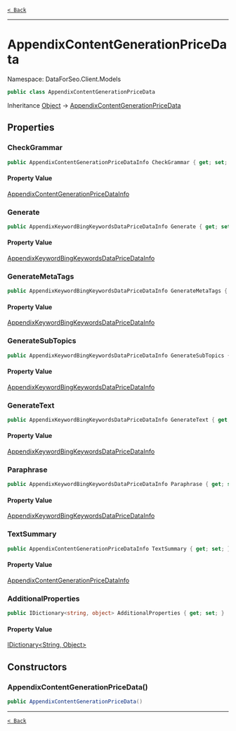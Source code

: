[`< Back`](./)

---

# AppendixContentGenerationPriceData

Namespace: DataForSeo.Client.Models

```csharp
public class AppendixContentGenerationPriceData
```

Inheritance [Object](https://docs.microsoft.com/en-us/dotnet/api/system.object) → [AppendixContentGenerationPriceData](./dataforseo.client.models.appendixcontentgenerationpricedata)

## Properties

### **CheckGrammar**

```csharp
public AppendixContentGenerationPriceDataInfo CheckGrammar { get; set; }
```

#### Property Value

[AppendixContentGenerationPriceDataInfo](./dataforseo.client.models.appendixcontentgenerationpricedatainfo)<br>

### **Generate**

```csharp
public AppendixKeywordBingKeywordsDataPriceDataInfo Generate { get; set; }
```

#### Property Value

[AppendixKeywordBingKeywordsDataPriceDataInfo](./dataforseo.client.models.appendixkeywordbingkeywordsdatapricedatainfo)<br>

### **GenerateMetaTags**

```csharp
public AppendixKeywordBingKeywordsDataPriceDataInfo GenerateMetaTags { get; set; }
```

#### Property Value

[AppendixKeywordBingKeywordsDataPriceDataInfo](./dataforseo.client.models.appendixkeywordbingkeywordsdatapricedatainfo)<br>

### **GenerateSubTopics**

```csharp
public AppendixKeywordBingKeywordsDataPriceDataInfo GenerateSubTopics { get; set; }
```

#### Property Value

[AppendixKeywordBingKeywordsDataPriceDataInfo](./dataforseo.client.models.appendixkeywordbingkeywordsdatapricedatainfo)<br>

### **GenerateText**

```csharp
public AppendixKeywordBingKeywordsDataPriceDataInfo GenerateText { get; set; }
```

#### Property Value

[AppendixKeywordBingKeywordsDataPriceDataInfo](./dataforseo.client.models.appendixkeywordbingkeywordsdatapricedatainfo)<br>

### **Paraphrase**

```csharp
public AppendixKeywordBingKeywordsDataPriceDataInfo Paraphrase { get; set; }
```

#### Property Value

[AppendixKeywordBingKeywordsDataPriceDataInfo](./dataforseo.client.models.appendixkeywordbingkeywordsdatapricedatainfo)<br>

### **TextSummary**

```csharp
public AppendixContentGenerationPriceDataInfo TextSummary { get; set; }
```

#### Property Value

[AppendixContentGenerationPriceDataInfo](./dataforseo.client.models.appendixcontentgenerationpricedatainfo)<br>

### **AdditionalProperties**

```csharp
public IDictionary<string, object> AdditionalProperties { get; set; }
```

#### Property Value

[IDictionary&lt;String, Object&gt;](https://docs.microsoft.com/en-us/dotnet/api/system.collections.generic.idictionary-2)<br>

## Constructors

### **AppendixContentGenerationPriceData()**

```csharp
public AppendixContentGenerationPriceData()
```

---

[`< Back`](./)
